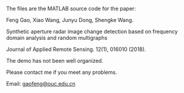 The files are the MATLAB source code for the paper:

Feng Gao, Xiao Wang, Junyu Dong, Shengke Wang. 

Synthetic aperture radar image change detection based on frequency domain analysis and random multigraphs

Journal of Applied Remote Sensing. 12(1), 016010 (2018).

The demo has not been well organized. 

Please contact me if you meet any problems.

Email: gaofeng@ouc.edu.cn
